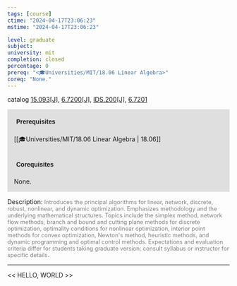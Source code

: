 ```yaml
---
tags: [course]
ctime: "2024-04-17T23:06:23"
mstime: "2024-04-17T23:06:23"

level: graduate
subject: 
university: mit
completion: closed
percentage: 0
prereq: "<🎓Universities/MIT/18.06 Linear Algebra>"
coreq: "None."
---
```


catalog [15.093[J]](http://student.mit.edu/catalog/m15a.html#15.093), [6.7200[J]](http://student.mit.edu/catalog/m6c.html#6.7200), [IDS.200[J]](http://student.mit.edu/catalog/mIDSa.html#IDS.200), [6.7201](http://student.mit.edu/catalog/m6c.html#6.7201)

<span style="display: block; padding: 15px; background-color: rgb(100, 100, 100, 0.2);"><font id="m_prereq1031_0" style="display: block; font-family: Arial, sans-serif; font-weight: bold; padding: 5px">Prerequisites</font><br><span id="prereq1031_0">[[🎓Universities/MIT/18.06 Linear Algebra | 18.06]]</span></span>
<span style="display: block; padding: 15px; background-color: rgb(100, 100, 100, 0.2);"><font id="m_coreq1031_0" style="display: block; font-family: Arial, sans-serif; font-weight: bold; padding: 5px">Corequisites</font><br><span id="coreq1031_0">None.</span></span>

<font style="">Description:</font>
<font style="color: grey; font-size: 0.8rem;">Introduces the principal algorithms for linear, network, discrete, robust, nonlinear, and dynamic optimization. Emphasizes methodology and the underlying mathematical structures. Topics include the simplex method, network flow methods, branch and bound and cutting plane methods for discrete optimization, optimality conditions for nonlinear optimization, interior point methods for convex optimization, Newton's method, heuristic methods, and dynamic programming and optimal control methods. Expectations and evaluation criteria differ for students taking graduate version; consult syllabus or instructor for specific details.</font>



---

<< HELLO, WORLD >>
